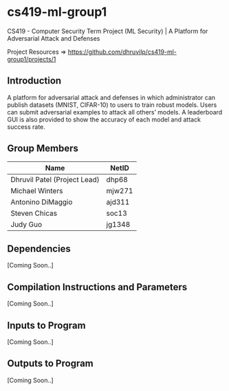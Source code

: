 # cs419-ml-group1
CS419 - Computer Security Term Project (ML Security) | A Platform for Adversarial Attack and Defenses

Project Resources => https://github.com/dhruvilp/cs419-ml-group1/projects/1

## Introduction
A platform for adversarial attack and defenses in which administrator can publish datasets (MNIST, CIFAR-10) to users to train robust models. Users can submit adversarial examples to attack all others’ models. A leaderboard GUI is also provided to show the accuracy of each model and attack success rate.

## Group Members
| Name | NetID |
| ----------- | ----------- |
| Dhruvil Patel (Project Lead) | dhp68 |
| Michael Winters | mjw271 |
| Antonino DiMaggio | ajd311 |
| Steven Chicas | soc13 |
| Judy Guo | jg1348 |

## Dependencies 
[Coming Soon..]

## Compilation Instructions and Parameters
[Coming Soon..]

## Inputs to Program 
[Coming Soon..]

## Outputs to Program
[Coming Soon..]

